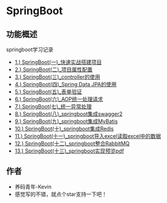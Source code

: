 # SpringBoot


## 功能概述

springboot学习记录

   * [1.) SpringBoot(一)_快速实战搭建项目](/springboot(一)/SpringBoot(一)_快速实战搭建项目.md)
   * [2.) SpringBoot(二)_项目属性配置](/springboot(二)/SpringBoot(二)_项目属性配置.md)
   * [3.) SpringBoot(三)_controller的使用](/springboot(三)/SpringBoot(三)_controller的使用.md)
   * [4.) SpringBoot(四)_Spring Data JPA的使用](/springboot(四)/SpringBoot(四)_SpringDataJPA的使用.md)
   * [5.) SpringBoot(五)_表单验证](/springboot(五)/SpringBoot(五)_表单验证.md)
   * [6.) SpringBoot(六)_AOP统一处理请求](/springboot(六)/SpringBoot(六)_AOP统一处理请求.md)
   * [7.) SpringBoot(七)_统一异常处理](/springboot(七)/SpringBoot(七)_统一异常处理.md)
   * [8.) SpringBoot(八)_springboot集成swagger2](/springboot(八)/SpringBoot(八)_springboot集成swagger2.md)
   * [9.) SpringBoot(九)_springboot集成MyBatis](/springboot(九)/SpringBoot(九)_springboot集成MyBatis.md)
   * [10.) SpringBoot(十)_springboot集成Redis](/springboot(十)/SpringBoot(十)_springboot集成Redis.md)
   * [11.) SpringBoot(十一)_springboot导入excel读取excel中的数据](/springboot(十一)/SpringBoot(十一)_springboot上传excel并读取数据.md)
   * [12.) SpringBoot(十二)_springboot整合RabbitMQ](/springboot(十二)/SpringBoot(十二)_springboot整合RabbitMQ.md)
   * [13.) SpringBoot(十三)_springboot实现预览pdf](/springboot(十三)/SpringBoot(十三)_springboot实现预览pdf.md)

   
   
   
  


## 作者

- 养码青年-Kevin
- 感觉写的不错，就点个star支持一下吧！